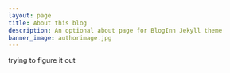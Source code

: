 ```yaml
---
layout: page
title: About this blog
description: An optional about page for BlogInn Jekyll theme
banner_image: authorimage.jpg
---
```


trying to figure it out
